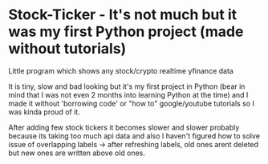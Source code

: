 # Stock-Ticker - It's not much but it was my first Python project (made without tutorials)
Little program which shows any stock/crypto realtime yfinance data

It is tiny, slow and bad looking but it's my first project in Python (bear in mind that I was not even 2 months into learning Python at the time) and I made it without 'borrowing code' or "how to" google/youtube tutorials so I was kinda proud of it.

After adding few stock tickers it becomes slower and slower probably because its taking too much api data and also I haven't figured how to solve issue of overlapping labels -> after refreshing labels, old ones arent deleted but new ones are written above old ones. 


